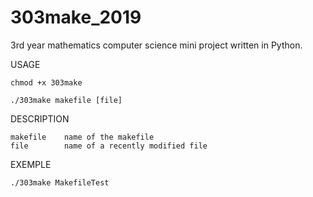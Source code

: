 # 303make_2019
3rd year mathematics computer science mini project written in Python.

USAGE

    chmod +x 303make
    
    ./303make makefile [file]
    
DESCRIPTION

    makefile    name of the makefile
    file        name of a recently modified file
    
EXEMPLE

    ./303make MakefileTest
